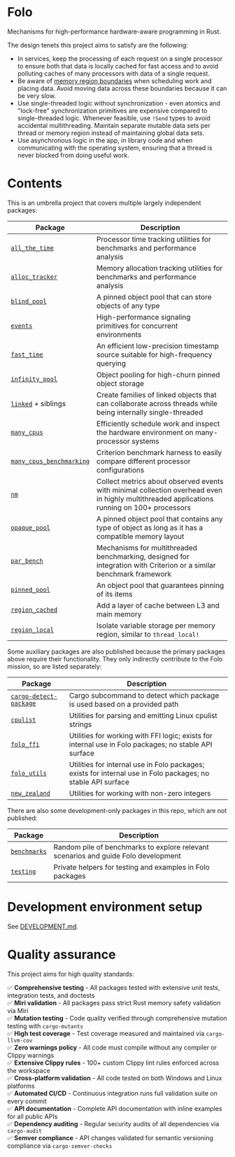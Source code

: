 # Folo

Mechanisms for high-performance hardware-aware programming in Rust.

The design tenets this project aims to satisfy are the following:

* In services, keep the processing of each request on a single processor to ensure both that data
  is locally cached for fast access and to avoid polluting caches of many processors with data of
  a single request.
* Be aware of [memory region boundaries](https://www.kernel.org/doc/html/v4.18/vm/numa.html)
  when scheduling work and placing data. Avoid moving data across these boundaries because it can
  be very slow.
* Use single-threaded logic without synchronization - even atomics and "lock-free" synchronization
  primitives are expensive compared to single-threaded logic. Whenever feasible, use `!Send` types
  to avoid accidental multithreading. Maintain separate mutable data sets per thread or memory
  region instead of maintaining global data sets.
* Use asynchronous logic in the app, in library code and when communicating with the operating
  system, ensuring that a thread is never blocked from doing useful work.

# Contents

This is an umbrella project that covers multiple largely independent packages:

| Package                                                               | Description                                                                                                                                 |
|-----------------------------------------------------------------------|---------------------------------------------------------------------------------------------------------------------------------------------|
| [`all_the_time`](packages/all_the_time/README.md)                     | Processor time tracking utilities for benchmarks and performance analysis                                                                   |
| [`alloc_tracker`](packages/alloc_tracker/README.md)                   | Memory allocation tracking utilities for benchmarks and performance analysis                                                                |
| [`blind_pool`](packages/blind_pool/README.md)                         | A pinned object pool that can store objects of any type                                                                                     |
| [`events`](packages/events/README.md)                                 | High-performance signaling primitives for concurrent environments                                                                           |
| [`fast_time`](packages/fast_time/README.md)                           | An efficient low-precision timestamp source suitable for high-frequency querying                                                            |
| [`infinity_pool`](packages/infinity_pool/README.md)                   | Object pooling for high-churn pinned object storage                                                                                         |
| [`linked`](packages/linked/README.md) + siblings                      | Create families of linked objects that can collaborate across threads while being internally single-threaded                                |
| [`many_cpus`](packages/many_cpus/README.md)                           | Efficiently schedule work and inspect the hardware environment on many-processor systems                                                    |
| [`many_cpus_benchmarking`](packages/many_cpus_benchmarking/README.md) | Criterion benchmark harness to easily compare different processor configurations                                                            |
| [`nm`](packages/nm/README.md)                                         | Collect metrics about observed events with minimal collection overhead even in highly multithreaded applications running on 100+ processors |
| [`opaque_pool`](packages/opaque_pool/README.md)                       | A pinned object pool that contains any type of object as long as it has a compatible memory layout                                          |
| [`par_bench`](packages/par_bench/README.md)                           | Mechanisms for multithreaded benchmarking, designed for integration with Criterion or a similar benchmark framework                         |
| [`pinned_pool`](packages/pinned_pool/README.md)                       | An object pool that guarantees pinning of its items                                                                                         |
| [`region_cached`](packages/region_cached/README.md)                   | Add a layer of cache between L3 and main memory                                                                                             |
| [`region_local`](packages/region_local/README.md)                     | Isolate variable storage per memory region, similar to `thread_local!`                                                                      |

Some auxiliary packages are also published because the primary packages above require their
functionality. They only indirectly contribute to the Folo mission, so are listed separately:

| Package                                                           | Description                                                                                                  |
|-------------------------------------------------------------------|--------------------------------------------------------------------------------------------------------------|
| [`cargo-detect-package`](packages/cargo-detect-package/README.md) | Cargo subcommand to detect which package is used based on a provided path                                    |
| [`cpulist`](packages/cpulist/README.md)                           | Utilities for parsing and emitting Linux cpulist strings                                                     |
| [`folo_ffi`](packages/folo_ffi/README.md)                         | Utilities for working with FFI logic; exists for internal use in Folo packages; no stable API surface        |
| [`folo_utils`](packages/folo_utils/README.md)                     | Utilities for internal use in Folo packages; exists for internal use in Folo packages; no stable API surface |
| [`new_zealand`](packages/new_zealand/README.md)                   | Utilities for working with non-zero integers                                                                 |

There are also some development-only packages in this repo, which are not published:

| Package                             | Description                                                                        |
|-------------------------------------|------------------------------------------------------------------------------------|
| [`benchmarks`](packages/benchmarks) | Random pile of benchmarks to explore relevant scenarios and guide Folo development |
| [`testing`](packages/testing)       | Private helpers for testing and examples in Folo packages                          |

# Development environment setup

See [DEVELOPMENT.md](DEVELOPMENT.md).

# Quality assurance

This project aims for high quality standards:

✅ **Comprehensive testing** - All packages tested with extensive unit tests, integration tests, and doctests  
✅ **Miri validation** - All packages pass strict Rust memory safety validation via Miri  
✅ **Mutation testing** - Code quality verified through comprehensive mutation testing with `cargo-mutants`  
✅ **High test coverage** - Test coverage measured and maintained via `cargo-llvm-cov`  
✅ **Zero warnings policy** - All code must compile without any compiler or Clippy warnings  
✅ **Extensive Clippy rules** - 100+ custom Clippy lint rules enforced across the workspace  
✅ **Cross-platform validation** - All code tested on both Windows and Linux platforms  
✅ **Automated CI/CD** - Continuous integration runs full validation suite on every commit  
✅ **API documentation** - Complete API documentation with inline examples for all public APIs  
✅ **Dependency auditing** - Regular security audits of all dependencies via `cargo-audit`  
✅ **Semver compliance** - API changes validated for semantic versioning compliance via `cargo-semver-checks`